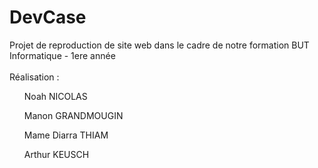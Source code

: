 # DevCase
Projet de reproduction de site web dans le cadre de notre formation BUT Informatique - 1ere année
<br>
<br>
Réalisation :
<ul>Noah NICOLAS</ul>
<ul>Manon GRANDMOUGIN</ul>
<ul>Mame Diarra THIAM</ul>
<ul>Arthur KEUSCH</ul>
